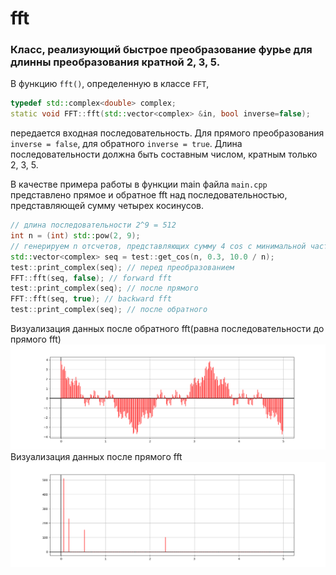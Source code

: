 # fft
### Класс, реализующий быстрое преобразование фурье для длинны преобразования кратной 2, 3, 5.

В функцию `fft()`, определенную в классе `FFT`,
```c++
typedef std::complex<double> complex;
static void FFT::fft(std::vector<complex> &in, bool inverse=false);
```
передается входная последовательность.
Для прямого преобразования `inverse = false`, для обратного `inverse = true`. Длина последовательности должна быть составным числом, кратным только 2, 3, 5.

В качестве примера работы в функции main файла `main.cpp` представлено прямое и обратное fft над последовательностью, представляющей сумму четырех косинусов.
```c++
// длина последовательности 2^9 = 512
int n = (int) std::pow(2, 9);
// генерируем n отсчетов, представляющих сумму 4 cos с минимальной частотой f=0.3
std::vector<complex> seq = test::get_cos(n, 0.3, 10.0 / n);
test::print_complex(seq); // перед преобразованием
FFT::fft(seq, false); // forward fft
test::print_complex(seq); // после прямого
FFT::fft(seq, true); // backward fft
test::print_complex(seq); // после обратного
```
Визуализация данных после обратного fft(равна последовательности до прямого fft)
![data](images/spectr.png "Визуализация данных после обратного fft")
Визуализация данных после прямого fft
![spectr](images/cos.png "Визуализация данных после прямого fft")
